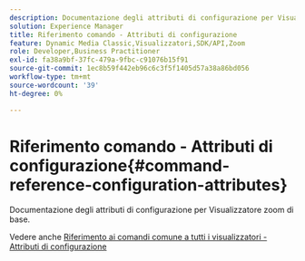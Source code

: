 ```yaml
---
description: Documentazione degli attributi di configurazione per Visualizzatore zoom di base.
solution: Experience Manager
title: Riferimento comando - Attributi di configurazione
feature: Dynamic Media Classic,Visualizzatori,SDK/API,Zoom
role: Developer,Business Practitioner
exl-id: fa38a9bf-37fc-479a-9fbc-c91076b15f91
source-git-commit: 1ec8b59f442eb96c6c3f5f1405d57a38a86bd056
workflow-type: tm+mt
source-wordcount: '39'
ht-degree: 0%

---
```


# Riferimento comando - Attributi di configurazione{#command-reference-configuration-attributes}

Documentazione degli attributi di configurazione per Visualizzatore zoom di base.

<!--<a id="section_F52FF0F139604447A870ABE6E1C03444"></a>-->

Vedere anche [Riferimento ai comandi comune a tutti i visualizzatori - Attributi di configurazione](../../../r-html5-viewer-20-cmdref-configattrib/r-html5-viewer-20-cmdref-configattrib.md#concept-850e0f2c49b949deb7cfbfd330d329bd)

